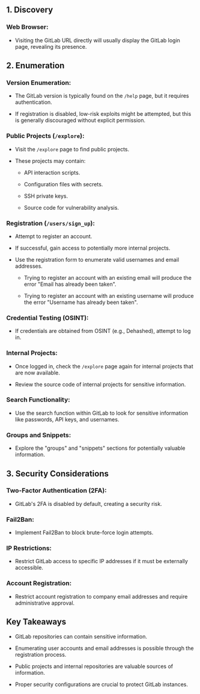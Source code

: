
## 1. Discovery

### Web Browser:

- Visiting the GitLab URL directly will usually display the GitLab login page, revealing its presence.
    

## 2. Enumeration

### Version Enumeration:

- The GitLab version is typically found on the `/help` page, but it requires authentication.
    
- If registration is disabled, low-risk exploits might be attempted, but this is generally discouraged without explicit permission.
    

### Public Projects (`/explore`):

- Visit the `/explore` page to find public projects.
    
- These projects may contain:
    
    - API interaction scripts.
        
    - Configuration files with secrets.
        
    - SSH private keys.
        
    - Source code for vulnerability analysis.
        

### Registration (`/users/sign_up`):

- Attempt to register an account.
    
- If successful, gain access to potentially more internal projects.
    
- Use the registration form to enumerate valid usernames and email addresses.
    
    - Trying to register an account with an existing email will produce the error "Email has already been taken".
        
    - Trying to register an account with an existing username will produce the error "Username has already been taken".
        

### Credential Testing (OSINT):

- If credentials are obtained from OSINT (e.g., Dehashed), attempt to log in.
    

### Internal Projects:

- Once logged in, check the `/explore` page again for internal projects that are now available.
    
- Review the source code of internal projects for sensitive information.
    

### Search Functionality:

- Use the search function within GitLab to look for sensitive information like passwords, API keys, and usernames.
    

### Groups and Snippets:

- Explore the "groups" and "snippets" sections for potentially valuable information.
    

## 3. Security Considerations

### Two-Factor Authentication (2FA):

- GitLab's 2FA is disabled by default, creating a security risk.
    

### Fail2Ban:

- Implement Fail2Ban to block brute-force login attempts.
    

### IP Restrictions:

- Restrict GitLab access to specific IP addresses if it must be externally accessible.
    

### Account Registration:

- Restrict account registration to company email addresses and require administrative approval.
    

## Key Takeaways

- GitLab repositories can contain sensitive information.
    
- Enumerating user accounts and email addresses is possible through the registration process.
    
- Public projects and internal repositories are valuable sources of information.
    
- Proper security configurations are crucial to protect GitLab instances.